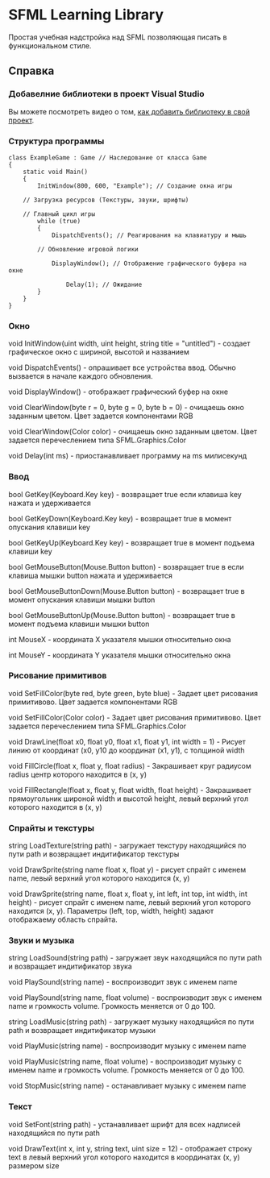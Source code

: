 # SFML Learning Library

Простая учебная надстройка над SFML позволяющая писать в функциональном стиле.

## Справка

### Добавелние библиотеки в проект Visual Studio

Вы можете посмотреть видео о том, [как добавить библиотеку в свой проект](https://youtu.be/v-ianWvJ7nc).

### Структура программы

```
class ExampleGame : Game // Наследование от класса Game
{
    static void Main()
    {
        InitWindow(800, 600, "Example"); // Создание окна игры
		
	// Загрузка ресурсов (Текстуры, звуки, шрифты)

	// Главный цикл игры
        while (true)
        {
           	DispatchEvents(); // Реагирования на клавиатуру и мышь

		// Обновление игровой логики

           	DisplayWindow(); // Отображение графического буфера на окне

            	Delay(1); // Ожидание
        }
    }
}
```


### Окно

void InitWindow(uint width, uint height, string title = "untitled") - создает графическое окно с шириной, высотой и названием

void DispatchEvents() - опрашивает все устройства ввод. Обычно вызвается в начале каждого обновления.

void DisplayWindow() - отображает графический буфер на окне

void ClearWindow(byte r = 0, byte g = 0, byte b = 0) - очищаешь окно заданным цветом. Цвет задается компонентами RGB

void ClearWindow(Color color) - очищаешь окно заданным цветом. Цвет задается перечеслением типа SFML.Graphics.Color

void Delay(int ms) - приостанавливает программу на ms милисекунд

### Ввод

bool GetKey(Keyboard.Key key) - возвращает true если клавиша key нажата и удерживается
	
bool GetKeyDown(Keyboard.Key key) - возвращает true в момент опускания клавиши key

bool GetKeyUp(Keyboard.Key key) - возвращает true в момент подъема клавиши key

bool GetMouseButton(Mouse.Button button) - возвращает true в если клавиша мышки button нажата и удерживается

bool GetMouseButtonDown(Mouse.Button button) - возвращает true в момент опускания клавиши мышки button

bool GetMouseButtonUp(Mouse.Button button) - возвращает true в момент подъема клавиши мышки button
      
int MouseX - координата X указателя мышки относительно окна

int MouseY - координата Y указателя мышки относительно окна

### Рисование примитивов

void SetFillColor(byte red, byte green, byte blue) - Задает цвет рисования примитивово. Цвет задается компонентами RGB

void SetFillColor(Color color) - Задает цвет рисования примитивово. Цвет задается перечеслением типа SFML.Graphics.Color

void DrawLine(float x0, float y0, float x1, float y1, int width = 1) - Рисует линию от координат (x0, y10 до координат (x1, y1), с толщиной width

void FillCircle(float x, float y, float radius) - Закрашивает круг радиусом radius центр которого находится в (x, y)

void FillRectangle(float x, float y, float width, float height) - Закрашивает прямоугольник широной width и высотой height, левый верхний угол которого находится в (x, y)


### Спрайты и текстуры

string LoadTexture(string path) - загружает текстуру находящийся по пути path и возвращает индитификатор текстуры

void DrawSprite(string name float x, float y) - рисует спрайт с именем name, левый верхний угол которого находится (x, y)

void DrawSprite(string name, float x, float y, int left, int top, int width, int height) - рисует спрайт с именем name, левый верхний угол которого находится (x, y).
Параметры (left, top, width, height) задают отображаему область спрайта.

### Звуки и музыка

string LoadSound(string path) - загружает звук находящийся по пути path и возвращает индитификатор звука

void PlaySound(string name) - воспроизводит звук с именем name

void PlaySound(string name, float volume) - воспроизводит звук с именем name и громкость volume. Громкость меняется от 0 до 100.

string LoadMusic(string path) - загружает музыку находящийся по пути path и возвращает индитификатор музыки

void PlayMusic(string name) -  воспроизводит музыку с именем name

void PlayMusic(string name, float volume) - воспроизводит музыку с именем name и громкость volume. Громкость меняется от 0 до 100.

void StopMusic(string name) - останавливает музыку с именем name

### Текст

void SetFont(string path) - устанавливает шрифт для всех надписей находящийся по пути path 

void DrawText(int x, int y, string text, uint size = 12) - отображает строку text в левый верхний угол которого находится в координатах (x, y) размером size
